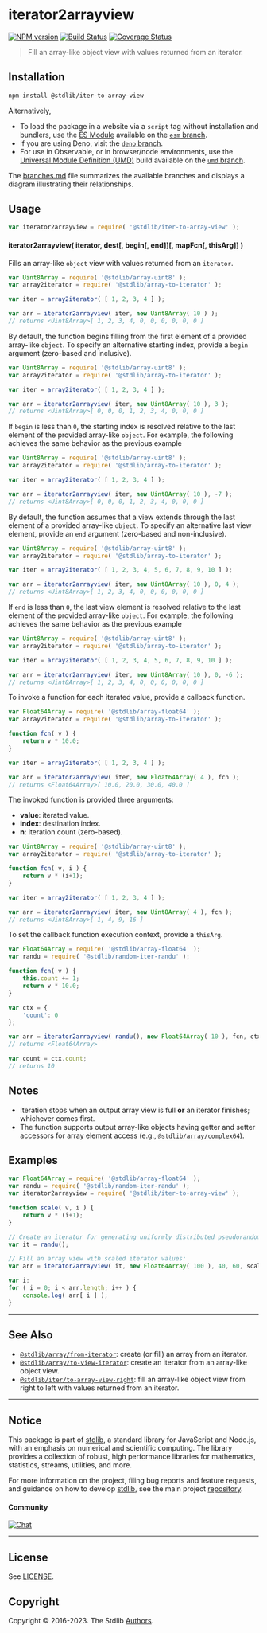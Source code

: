 <!--

@license Apache-2.0

Copyright (c) 2019 The Stdlib Authors.

Licensed under the Apache License, Version 2.0 (the "License");
you may not use this file except in compliance with the License.
You may obtain a copy of the License at

   http://www.apache.org/licenses/LICENSE-2.0

Unless required by applicable law or agreed to in writing, software
distributed under the License is distributed on an "AS IS" BASIS,
WITHOUT WARRANTIES OR CONDITIONS OF ANY KIND, either express or implied.
See the License for the specific language governing permissions and
limitations under the License.

-->

# iterator2arrayview

[![NPM version][npm-image]][npm-url] [![Build Status][test-image]][test-url] [![Coverage Status][coverage-image]][coverage-url] <!-- [![dependencies][dependencies-image]][dependencies-url] -->

> Fill an array-like object view with values returned from an iterator.

<!-- Section to include introductory text. Make sure to keep an empty line after the intro `section` element and another before the `/section` close. -->

<section class="intro">

</section>

<!-- /.intro -->

<!-- Package usage documentation. -->

<section class="installation">

## Installation

```bash
npm install @stdlib/iter-to-array-view
```

Alternatively,

-   To load the package in a website via a `script` tag without installation and bundlers, use the [ES Module][es-module] available on the [`esm` branch][esm-url].
-   If you are using Deno, visit the [`deno` branch][deno-url].
-   For use in Observable, or in browser/node environments, use the [Universal Module Definition (UMD)][umd] build available on the [`umd` branch][umd-url].

The [branches.md][branches-url] file summarizes the available branches and displays a diagram illustrating their relationships.

</section>

<section class="usage">

## Usage

```javascript
var iterator2arrayview = require( '@stdlib/iter-to-array-view' );
```

#### iterator2arrayview( iterator, dest\[, begin\[, end]]\[, mapFcn\[, thisArg]] )

Fills an array-like `object` view with values returned from an `iterator`.

```javascript
var Uint8Array = require( '@stdlib/array-uint8' );
var array2iterator = require( '@stdlib/array-to-iterator' );

var iter = array2iterator( [ 1, 2, 3, 4 ] );

var arr = iterator2arrayview( iter, new Uint8Array( 10 ) );
// returns <Uint8Array>[ 1, 2, 3, 4, 0, 0, 0, 0, 0, 0 ]
```

By default, the function begins filling from the first element of a provided array-like `object`. To specify an alternative starting index, provide a `begin` argument (zero-based and inclusive).

```javascript
var Uint8Array = require( '@stdlib/array-uint8' );
var array2iterator = require( '@stdlib/array-to-iterator' );

var iter = array2iterator( [ 1, 2, 3, 4 ] );

var arr = iterator2arrayview( iter, new Uint8Array( 10 ), 3 );
// returns <Uint8Array>[ 0, 0, 0, 1, 2, 3, 4, 0, 0, 0 ]
```

If `begin` is less than `0`, the starting index is resolved relative to the last element of the provided array-like `object`. For example, the following achieves the same behavior as the previous example

```javascript
var Uint8Array = require( '@stdlib/array-uint8' );
var array2iterator = require( '@stdlib/array-to-iterator' );

var iter = array2iterator( [ 1, 2, 3, 4 ] );

var arr = iterator2arrayview( iter, new Uint8Array( 10 ), -7 );
// returns <Uint8Array>[ 0, 0, 0, 1, 2, 3, 4, 0, 0, 0 ]
```

By default, the function assumes that a view extends through the last element of a provided array-like `object`. To specify an alternative last view element, provide an `end` argument (zero-based and non-inclusive).

```javascript
var Uint8Array = require( '@stdlib/array-uint8' );
var array2iterator = require( '@stdlib/array-to-iterator' );

var iter = array2iterator( [ 1, 2, 3, 4, 5, 6, 7, 8, 9, 10 ] );

var arr = iterator2arrayview( iter, new Uint8Array( 10 ), 0, 4 );
// returns <Uint8Array>[ 1, 2, 3, 4, 0, 0, 0, 0, 0, 0 ]
```

If `end` is less than `0`, the last view element is resolved relative to the last element of the provided array-like `object`. For example, the following achieves the same behavior as the previous example

```javascript
var Uint8Array = require( '@stdlib/array-uint8' );
var array2iterator = require( '@stdlib/array-to-iterator' );

var iter = array2iterator( [ 1, 2, 3, 4, 5, 6, 7, 8, 9, 10 ] );

var arr = iterator2arrayview( iter, new Uint8Array( 10 ), 0, -6 );
// returns <Uint8Array>[ 1, 2, 3, 4, 0, 0, 0, 0, 0, 0 ]
```

To invoke a function for each iterated value, provide a callback function.

```javascript
var Float64Array = require( '@stdlib/array-float64' );
var array2iterator = require( '@stdlib/array-to-iterator' );

function fcn( v ) {
    return v * 10.0;
}

var iter = array2iterator( [ 1, 2, 3, 4 ] );

var arr = iterator2arrayview( iter, new Float64Array( 4 ), fcn );
// returns <Float64Array>[ 10.0, 20.0, 30.0, 40.0 ]
```

The invoked function is provided three arguments:

-   **value**: iterated value.
-   **index**: destination index.
-   **n**: iteration count (zero-based).

```javascript
var Uint8Array = require( '@stdlib/array-uint8' );
var array2iterator = require( '@stdlib/array-to-iterator' );

function fcn( v, i ) {
    return v * (i+1);
}

var iter = array2iterator( [ 1, 2, 3, 4 ] );

var arr = iterator2arrayview( iter, new Uint8Array( 4 ), fcn );
// returns <Uint8Array>[ 1, 4, 9, 16 ]
```

To set the callback function execution context, provide a `thisArg`.

```javascript
var Float64Array = require( '@stdlib/array-float64' );
var randu = require( '@stdlib/random-iter-randu' );

function fcn( v ) {
    this.count += 1;
    return v * 10.0;
}

var ctx = {
    'count': 0
};

var arr = iterator2arrayview( randu(), new Float64Array( 10 ), fcn, ctx );
// returns <Float64Array>

var count = ctx.count;
// returns 10
```

</section>

<!-- /.usage -->

<!-- Package usage notes. Make sure to keep an empty line after the `section` element and another before the `/section` close. -->

<section class="notes">

## Notes

-   Iteration stops when an output array view is full **or** an iterator finishes; whichever comes first.
-   The function supports output array-like objects having getter and setter accessors for array element access (e.g., [`@stdlib/array/complex64`][@stdlib/array/complex64]).

</section>

<!-- /.notes -->

<!-- Package usage examples. -->

<section class="examples">

## Examples

<!-- eslint no-undef: "error" -->

```javascript
var Float64Array = require( '@stdlib/array-float64' );
var randu = require( '@stdlib/random-iter-randu' );
var iterator2arrayview = require( '@stdlib/iter-to-array-view' );

function scale( v, i ) {
    return v * (i+1);
}

// Create an iterator for generating uniformly distributed pseudorandom numbers:
var it = randu();

// Fill an array view with scaled iterator values:
var arr = iterator2arrayview( it, new Float64Array( 100 ), 40, 60, scale );

var i;
for ( i = 0; i < arr.length; i++ ) {
    console.log( arr[ i ] );
}
```

</section>

<!-- /.examples -->

<!-- Section to include cited references. If references are included, add a horizontal rule *before* the section. Make sure to keep an empty line after the `section` element and another before the `/section` close. -->

<section class="references">

</section>

<!-- /.references -->

<!-- Section for related `stdlib` packages. Do not manually edit this section, as it is automatically populated. -->

<section class="related">

* * *

## See Also

-   <span class="package-name">[`@stdlib/array/from-iterator`][@stdlib/array/from-iterator]</span><span class="delimiter">: </span><span class="description">create (or fill) an array from an iterator.</span>
-   <span class="package-name">[`@stdlib/array/to-view-iterator`][@stdlib/array/to-view-iterator]</span><span class="delimiter">: </span><span class="description">create an iterator from an array-like object view.</span>
-   <span class="package-name">[`@stdlib/iter/to-array-view-right`][@stdlib/iter/to-array-view-right]</span><span class="delimiter">: </span><span class="description">fill an array-like object view from right to left with values returned from an iterator.</span>

</section>

<!-- /.related -->

<!-- Section for all links. Make sure to keep an empty line after the `section` element and another before the `/section` close. -->


<section class="main-repo" >

* * *

## Notice

This package is part of [stdlib][stdlib], a standard library for JavaScript and Node.js, with an emphasis on numerical and scientific computing. The library provides a collection of robust, high performance libraries for mathematics, statistics, streams, utilities, and more.

For more information on the project, filing bug reports and feature requests, and guidance on how to develop [stdlib][stdlib], see the main project [repository][stdlib].

#### Community

[![Chat][chat-image]][chat-url]

---

## License

See [LICENSE][stdlib-license].


## Copyright

Copyright &copy; 2016-2023. The Stdlib [Authors][stdlib-authors].

</section>

<!-- /.stdlib -->

<!-- Section for all links. Make sure to keep an empty line after the `section` element and another before the `/section` close. -->

<section class="links">

[npm-image]: http://img.shields.io/npm/v/@stdlib/iter-to-array-view.svg
[npm-url]: https://npmjs.org/package/@stdlib/iter-to-array-view

[test-image]: https://github.com/stdlib-js/iter-to-array-view/actions/workflows/test.yml/badge.svg?branch=main
[test-url]: https://github.com/stdlib-js/iter-to-array-view/actions/workflows/test.yml?query=branch:main

[coverage-image]: https://img.shields.io/codecov/c/github/stdlib-js/iter-to-array-view/main.svg
[coverage-url]: https://codecov.io/github/stdlib-js/iter-to-array-view?branch=main

<!--

[dependencies-image]: https://img.shields.io/david/stdlib-js/iter-to-array-view.svg
[dependencies-url]: https://david-dm.org/stdlib-js/iter-to-array-view/main

-->

[chat-image]: https://img.shields.io/gitter/room/stdlib-js/stdlib.svg
[chat-url]: https://gitter.im/stdlib-js/stdlib/

[stdlib]: https://github.com/stdlib-js/stdlib

[stdlib-authors]: https://github.com/stdlib-js/stdlib/graphs/contributors

[umd]: https://github.com/umdjs/umd
[es-module]: https://developer.mozilla.org/en-US/docs/Web/JavaScript/Guide/Modules

[deno-url]: https://github.com/stdlib-js/iter-to-array-view/tree/deno
[umd-url]: https://github.com/stdlib-js/iter-to-array-view/tree/umd
[esm-url]: https://github.com/stdlib-js/iter-to-array-view/tree/esm
[branches-url]: https://github.com/stdlib-js/iter-to-array-view/blob/main/branches.md

[stdlib-license]: https://raw.githubusercontent.com/stdlib-js/iter-to-array-view/main/LICENSE

[@stdlib/array/complex64]: https://github.com/stdlib-js/array-complex64

<!-- <related-links> -->

[@stdlib/array/from-iterator]: https://github.com/stdlib-js/array-from-iterator

[@stdlib/array/to-view-iterator]: https://github.com/stdlib-js/array-to-view-iterator

[@stdlib/iter/to-array-view-right]: https://github.com/stdlib-js/iter-to-array-view-right

<!-- </related-links> -->

</section>

<!-- /.links -->
